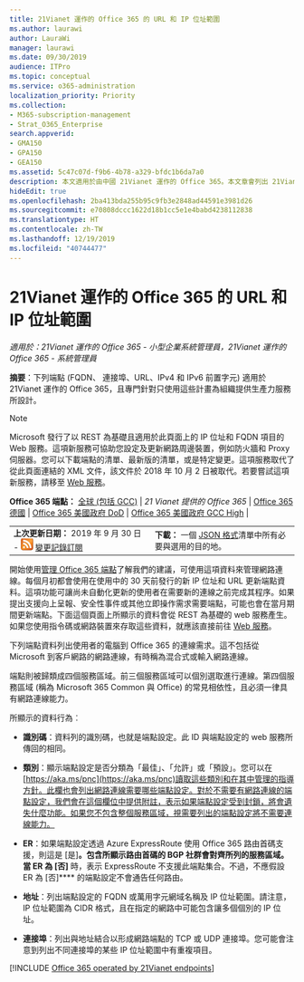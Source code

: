 ```yaml
---
title: 21Vianet 運作的 Office 365 的 URL 和 IP 位址範圍
ms.author: laurawi
author: LauraWi
manager: laurawi
ms.date: 09/30/2019
audience: ITPro
ms.topic: conceptual
ms.service: o365-administration
localization_priority: Priority
ms.collection:
- M365-subscription-management
- Strat_O365_Enterprise
search.appverid:
- GMA150
- GPA150
- GEA150
ms.assetid: 5c47c07d-f9b6-4b78-a329-bfdc1b6da7a0
description: 本文適用於由中國 21Vianet 運作的 Office 365。本文章會列出 21Vianet 運作的 Office 365 所使用的 URL 和 IP 位址範圍。
hideEdit: true
ms.openlocfilehash: 2ba413bda255b95c9fb3e2848ad44591e3981d26
ms.sourcegitcommit: e70808dccc1622d18b1cc5e1e4babd4238112838
ms.translationtype: HT
ms.contentlocale: zh-TW
ms.lasthandoff: 12/19/2019
ms.locfileid: "40744477"
---
```

# <a name="urls-and-ip-address-ranges-for-office-365-operated-by-21vianet"></a>21Vianet 運作的 Office 365 的 URL 和 IP 位址範圍

 *適用於：21Vianet 運作的 Office 365 - 小型企業系統管理員，21Vianet 運作的 Office 365 - 系統管理員*

**摘要**：下列端點 (FQDN、 連接埠、URL、IPv4 和 IPv6 前置字元) 適用於 21Vianet 運作的 Office 365，且專門針對只使用這些計畫為組織提供生產力服務所設計。
  
> [!NOTE]
> Microsoft 發行了以 REST 為基礎且適用於此頁面上的 IP 位址和 FQDN 項目的 Web 服務。這項新服務可協助您設定及更新網路周邊裝置，例如防火牆和 Proxy 伺服器。您可以下載端點的清單、最新版的清單，或是特定變更。這項服務取代了從此頁面連結的 XML 文件，該文件於 2018 年 10 月 2 日被取代。若要嘗試這項新服務，請移至 [Web 服務](office-365-ip-web-service.md)。
  
 **Office 365 端點：** [全球 (包括 GCC)](urls-and-ip-address-ranges.md)  | *21 Vianet 提供的 Office 365* | [Office 365 德國](office-365-germany-endpoints.md) |  [Office 365 美國政府 DoD](office-365-u-s-government-dod-endpoints.md) | [Office 365 美國政府 GCC High](office-365-u-s-government-gcc-high-endpoints.md) |
  
|||
|:-----|:-----|
|**上次更新日期：** 2019 年 9 月 30 日 - ![RSS](media/5dc6bb29-25db-4f44-9580-77c735492c4b.png) [變更記錄訂閱](https://endpoints.office.com/version/China?allversions=true&format=rss&clientrequestid=b10c5ed1-bad1-445f-b386-b919946339a7)|**下載：** 一個 [JSON 格式](https://endpoints.office.com/endpoints/China?clientrequestid=b10c5ed1-bad1-445f-b386-b919946339a7)清單中所有必要與選用的目的地。  <br/> |

開始使用[管理 Office 365 端點](managing-office-365-endpoints.md)了解我們的建議，可使用這項資料來管理網路連線。每個月初都會使用在使用中的 30 天前發行的新 IP 位址和 URL 更新端點資料。這項功能可讓尚未自動化更新的使用者在需要新的連線之前完成其程序。如果提出支援向上呈報、安全性事件或其他立即操作需求需要端點，可能也會在當月期間更新端點。下面這個頁面上所顯示的資料會從 REST 為基礎的 web 服務產生。如果您使用指令碼或網路裝置來存取這些資料，就應該直接前往 [Web 服務](office-365-ip-web-service.md)。

下列端點資料列出使用者的電腦到 Office 365 的連線需求。這不包括從 Microsoft 到客戶網路的網路連線，有時稱為混合式或輸入網路連線。

端點則被歸類成四個服務區域。前三個服務區域可以個別選取進行連線。第四個服務區域 (稱為 Microsoft 365 Common 與 Office) 的常見相依性，且必須一律具有網路連線能力。

所顯示的資料行為︰

- **識別碼**：資料列的識別碼，也就是端點設定。此 ID 與端點設定的 web 服務所傳回的相同。

- **類別**：顯示端點設定是否分類為「最佳」、「允許」或「預設」。您可以在[https://aka.ms/pnc](https://aka.ms/pnc)讀取這些類別和在其中管理的指導方針。此欄也會列出網路連線需要哪些端點設定。對於不需要有網路連線的端點設定，我們會在這個欄位中提供附註，表示如果端點設定受到封鎖，將會遺失什麼功能。如果您不包含整個服務區域，視需要列出的端點設定將不需要連線能力。

- **ER**：如果端點設定透過 Azure ExpressRoute 使用 Office 365 路由首碼支援，則這是 [是]****。包含所顯示路由首碼的 BGP 社群會對齊所列的服務區域。當 ER 為 [否]**** 時，表示 ExpressRoute 不支援此端點集合。不過，不應假設 ER 為 [否]**** 的端點設定不會通告任何路由。

- **地址**：列出端點設定的 FQDN 或萬用字元網域名稱及 IP 位址範圍。請注意，IP 位址範圍為 CIDR 格式，且在指定的網路中可能包含讓多個個別的 IP 位址。
 
- **連接埠**：列出與地址結合以形成網路端點的 TCP 或 UDP 連接埠。您可能會注意到列出不同連接埠的某些 IP 位址範圍中有重複項目。

[!INCLUDE [Office 365 operated by 21Vianet endpoints](./includes/office-365-operated-by-21vianet-endpoints.md)]


